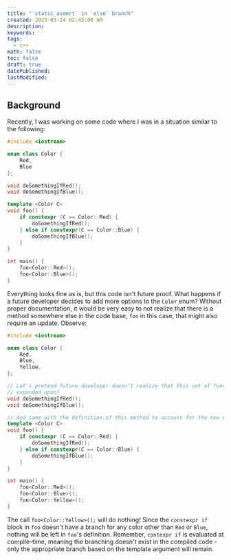 ```yaml
---
title: "`static_aseert` in `else` branch"
created: 2023-03-24 02:45:00 AM
description:
keywords:
tags:
  - c++
math: false
toc: false
draft: true
datePublished:
lastModified:
---
```


## Background

Recently, I was working on some code where I was in a situation similar to the following:

```cpp
#include <iostream>

enum class Color {
    Red,
    Blue
};

void doSomethingIfRed();
void doSomethingIfBlue();

template <Color C>
void foo() {
    if constexpr (C == Color::Red) {
        doSomethingIfRed();
    } else if constexpr(C == Color::Blue) {
        doSomethingIfBlue();
    }
}

int main() {
    foo<Color::Red>();
    foo<Color::Blue>();
}
```

Everything looks fine as is, but this code isn't future proof. What happens if a future developer
decides to add more options to the `Color` enum? Without proper documentation, it would be very easy
to not realize that there is a method somewhere else in the code base, `foo` in this case, that
might also require an update. Observe:


```cpp
#include <iostream>

enum class Color {
    Red,
    Blue,
    Yellow,
};

// Let's pretend future developer doesn't realize that this set of functions might need to be
// expanded upon?
void doSomethingIfRed();
void doSomethingIfBlue();

// And same with the definition of this method to account for the new enum option?
template <Color C>
void foo() {
    if constexpr (C == Color::Red) {
        doSomethingIfRed();
    } else if constexpr(C == Color::Blue) {
        doSomethingIfBlue();
    }
}

int main() {
    foo<Color::Red>();
    foo<Color::Blue>();
    foo<Color::Yellow>();
}
```

The call `foo<Color::Yellow>();` will do nothing! Since the `constexpr if` block in `foo` doesn't
have a branch for any color other than `Red` or `Blue`, nothing will be left in `foo`'s definition.
Remember, `contexpr if` is evaluated at compile-time, meaning the branching doesn't exist in the
compiled code - only the appropriate branch based on the template argument will remain.

